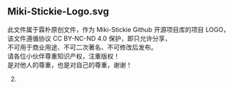 ## Miki-Stickie-Logo.svg  
此文件属于霖朴原创文件，作为 Miki-Stickie Github 开源项目库的项目 LOGO，  
该文件遵循协议 CC BY-NC-ND 4.0 保护，即只允许分享，  
不可用于商业用途、不可二次著名、不可修改后发布。  
请各位小伙伴尊重知识产权，注重版权！  
是对他人的尊重，也是对自己的尊重，谢谢！  
  
2. 
